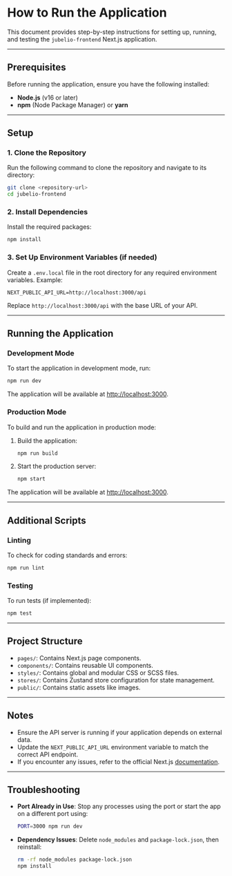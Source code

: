 # How to Run the Application

This document provides step-by-step instructions for setting up, running, and testing the `jubelio-frontend` Next.js application.

---

## Prerequisites

Before running the application, ensure you have the following installed:

- **Node.js** (v16 or later)
- **npm** (Node Package Manager) or **yarn**

---

## Setup

### 1. Clone the Repository

Run the following command to clone the repository and navigate to its directory:

```bash
git clone <repository-url>
cd jubelio-frontend
```

### 2. Install Dependencies

Install the required packages:

```bash
npm install
```

### 3. Set Up Environment Variables (if needed)

Create a `.env.local` file in the root directory for any required environment variables. Example:

```env
NEXT_PUBLIC_API_URL=http://localhost:3000/api
```

Replace `http://localhost:3000/api` with the base URL of your API.

---

## Running the Application

### Development Mode

To start the application in development mode, run:

```bash
npm run dev
```

The application will be available at [http://localhost:3000](http://localhost:3000).

### Production Mode

To build and run the application in production mode:

1. Build the application:

   ```bash
   npm run build
   ```

2. Start the production server:

   ```bash
   npm start
   ```

The application will be available at [http://localhost:3000](http://localhost:3000).

---

## Additional Scripts

### Linting

To check for coding standards and errors:

```bash
npm run lint
```

### Testing

To run tests (if implemented):

```bash
npm test
```

---

## Project Structure

- `pages/`: Contains Next.js page components.
- `components/`: Contains reusable UI components.
- `styles/`: Contains global and modular CSS or SCSS files.
- `stores/`: Contains Zustand store configuration for state management.
- `public/`: Contains static assets like images.

---

## Notes

- Ensure the API server is running if your application depends on external data.
- Update the `NEXT_PUBLIC_API_URL` environment variable to match the correct API endpoint.
- If you encounter any issues, refer to the official Next.js [documentation](https://nextjs.org/docs).

---

## Troubleshooting

- **Port Already in Use**: Stop any processes using the port or start the app on a different port using:

  ```bash
  PORT=3000 npm run dev
  ```

- **Dependency Issues**: Delete `node_modules` and `package-lock.json`, then reinstall:

  ```bash
  rm -rf node_modules package-lock.json
  npm install
  ```

